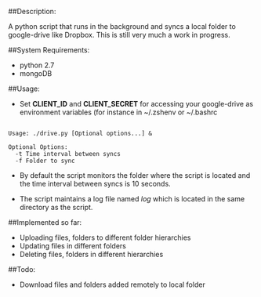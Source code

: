 ##Description:

A python script that runs in the background and syncs a local folder to google-drive like Dropbox. This is
still very much a work in progress.

##System Requirements:

* python 2.7
* mongoDB

##Usage:

* Set **CLIENT_ID** and **CLIENT_SECRET** for accessing your google-drive as environment variables (for instance
in ~/.zshenv or ~/.bashrc

```

Usage: ./drive.py [Optional options...] &

Optional Options:
  -t Time interval between syncs
  -f Folder to sync

```

* By default the script monitors the folder where the script is located and the time interval between syncs is 10 seconds.

* The script maintains a log file named *log* which is located in the same directory as the script.   

##Implemented so far:

* Uploading files, folders to different folder hierarchies
* Updating files in different folders
* Deleting files, folders in different hierarchies


##Todo:

* Download files and folders added remotely to local folder


